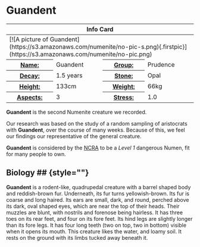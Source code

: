 # Guandent #


<table markdown="1">
  <thead>
    <tr>
	  <th colspan="4" style="margin-bottom: -10px;"> Info Card </th>
	</tr>
  </thead>
  <tbody><tr>
  <td colspan="4"  style="margin-top: -10px;">[![A picture of Guandent](https://s3.amazonaws.com/numenite/no-pic-s.png){.firstpic}](https://s3.amazonaws.com/numenite/no-pic.png)</td>
  </tr>
  <tr>
    <th><a href="../names.html" title="What we call this type of Creature.">Name:</a></th>
	<td>Guandent</td>
    <th><a href="../index.html" title="Which Group this Creature is from.">Group:</a></th>
	<td>Prudence</td>
  </tr>
  <tr>
    <th><a href="../decay.html" title="How long before the Creature's presence decays.">Decay:</a></th>
	<td>1.5 years</td>
	<th><a href="../stones.html" title="Which type of Numenite can manifest this Creature.">Stone:</a></th>
	<td>Opal</td>
  </tr>
  <tr>
    <th><a href="../height.html" title="How tall this creature usually is.">Height:</a></th>
	<td>133cm</td>
	<th><a href="../weight.html" title="How heavy this creature usually is.">Weight:</a></th>
	<td>66kg</td>
  </tr>
  <tr>
    <th><a href="../aspects.html" title="How many different Aspects of this creature we have seen.">Aspects:</a></th>
	<td>3</td>
	<th><a href="../stress.html" title="How hard it is to maintain this creature's existence">Stress:</a></th>
    <td>1.0</td>
  </tr>
  </tbody>
</table>


__Guandent__ is the second Numenite creature we recorded.

Our research was based on the study of a random sampling of
aristocrats with __Guandent__, over the course of many weeks. Because
of this, we feel our findings our representative of the general
creature.

__Guandent__ is considered by the
[NCRA](/world/culture/numenite-creature-restriction-association.html)
to be a _Level 1_ dangerous Numen, fit for many people to own.

## Biology ## {style=""}

__Guandent__ is a rodent-like, quadrupedal creature with a barrel
shaped body and reddish-brown fur. Underneath, its fur turns
yellowish-brown. Its fur is coarse and long haired. Its ears are
small, dark, and round, perched above its dark, oval shaped eyes,
which are near the top of their heads. Their muzzles are blunt, with
nostrils and forenose being hairless. It has three toes on its rear
feet, and four on its fore feet. Its hind legs are slightly longer
than its fore legs. It has four long teeth (two on top, two in bottom)
visible when it opens its mouth. This creature likes the water, and
loamy soil. It rests on the ground with its limbs tucked away beneath
it.
